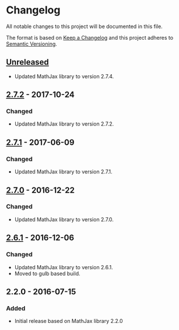 # Changelog
All notable changes to this project will be documented in this file.

The format is based on [Keep a Changelog](http://keepachangelog.com/)
and this project adheres to [Semantic Versioning](http://semver.org/).

## [Unreleased]
- Updated MathJax library to version 2.7.4.

## [2.7.2] - 2017-10-24
### Changed
- Updated MathJax library to version 2.7.2.

## [2.7.1] - 2017-06-09
### Changed
- Updated MathJax library to version 2.7.1.

## [2.7.0] - 2016-12-22
### Changed
- Updated MathJax library to version 2.7.0.

## [2.6.1] - 2016-12-06
### Changed
- Updated MathJax library to version 2.6.1.
- Moved to gulb based build.

## 2.2.0 - 2016-07-15
### Added
- Initial release based on MathJax library 2.2.0

[Unreleased]: https://github.com/ViceIce/mathjax-sp/compare/v2.7.2...HEAD
[2.7.2]: https://github.com/ViceIce/mathjax-sp/compare/v2.7.1...v2.7.2
[2.7.1]: https://github.com/ViceIce/mathjax-sp/compare/v2.7.0...v2.7.1
[2.7.0]: https://github.com/ViceIce/mathjax-sp/compare/v2.6.1...v2.7.0
[2.6.1]: https://github.com/ViceIce/mathjax-sp/compare/v2.2.0...v2.6.1
